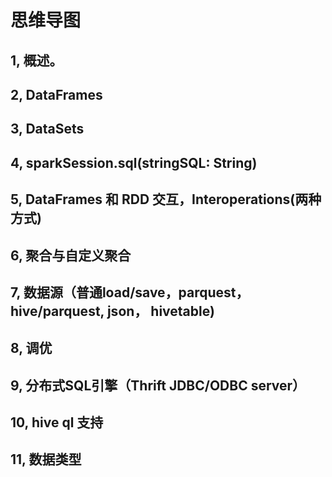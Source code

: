 # 思维导图
## 1, 概述。
## 2, DataFrames
## 3, DataSets
## 4, sparkSession.sql(stringSQL: String)
## 5, DataFrames 和 RDD 交互，Interoperations(两种方式)
## 6, 聚合与自定义聚合
## 7, 数据源（普通load/save，parquest，hive/parquest, json， hivetable)
## 8, 调优
## 9, 分布式SQL引擎（Thrift JDBC/ODBC server）
## 10, hive ql 支持
## 11, 数据类型
